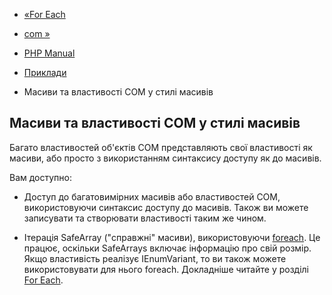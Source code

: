 - [«For Each](com.examples.foreach.md)
- [com »](class.com.md)

- [PHP Manual](index.md)
- [Приклади](com.examples.md)
- Масиви та властивості COM у стилі масивів

## Масиви та властивості COM у стилі масивів

Багато властивостей об'єктів COM представляють свої властивості як масиви,
або просто з використанням синтаксису доступу як до масивів.

Вам доступно:

- Доступ до багатовимірних масивів або властивостей COM, використовуючи синтаксис
доступу до масивів. Також ви можете записувати та створювати властивості
таким же чином.

- Ітерація SafeArray ("справжні" масиви), використовуючи
[foreach](control-structures.foreach.md). Це працює, оскільки
SafeArrays включає інформацію про свій розмір. Якщо властивість
реалізує IEnumVariant, то ви також можете використовувати для нього
foreach. Докладніше читайте у розділі [For Each](com.examples.foreach.md).
